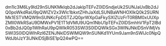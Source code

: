 dm1lc3M6Ly9ld29nSUNKMklqb2dJaklpTEFvZ0lDSndjeUk2SUNJaUxBb2dJQ0poWkdRaU9pQWlZV2x3Wlc1bkxtZHhJaXdLSUNBaWNHOXlkQ0k2SURNMk1ESTVMQW9nSUNKcFpDSTZJQ0prWXpGaFkySXlZUzFrT0RBM0xUUXpZMll0WkRSaU9DMWxPV1E1T1dVMU9UQm1NbU1pTEFvZ0lDSmhhV1FpT2lBd0xBb2dJQ0p1WlhRaU9pQWlkR053SWl3S0lDQWlkSGx3WlNJNklDSnViMjVsSWl3S0lDQWlhRzl6ZENJNklDSWlMQW9nSUNKd1lYUm9Jam9nSWlJc0NpQWdJblJzY3lJNklDSjBiSE1pQ24wPQ==
